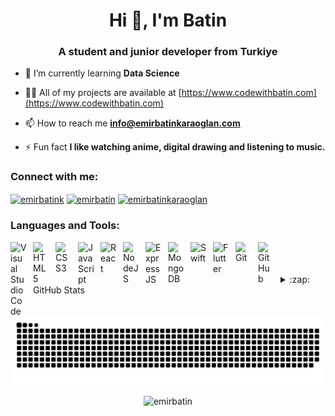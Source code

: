 
<h1 align="center">Hi 👋, I'm Batin</h1>
<h3 align="center">A student and junior developer from Turkiye</h3>



- 🌱 I’m currently learning **Data Science**

- 👨‍💻 All of my projects are available at [https://www.codewithbatin.com](https://www.codewithbatin.com)

- 📫 How to reach me **info@emirbatinkaraoglan.com**

- ⚡ Fun fact **I like watching anime, digital drawing and listening to music.**

<h3 align="left">Connect with me:</h3>
<p align="left">
<a href="https://twitter.com/emirbatink" target="blank"><img align="center" src="https://raw.githubusercontent.com/rahuldkjain/github-profile-readme-generator/master/src/images/icons/Social/twitter.svg" alt="emirbatink" height="30" width="40" /></a>
<a href="https://linkedin.com/in/emirbatin" target="blank"><img align="center" src="https://raw.githubusercontent.com/rahuldkjain/github-profile-readme-generator/master/src/images/icons/Social/linked-in-alt.svg" alt="emirbatin" height="30" width="40" /></a>
<a href="https://instagram.com/emirbatinkaraoglan" target="blank"><img align="center" src="https://raw.githubusercontent.com/rahuldkjain/github-profile-readme-generator/master/src/images/icons/Social/instagram.svg" alt="emirbatinkaraoglan" height="30" width="40" /></a>
</p>

<h3 align="left">Languages and Tools:</h3>

<img align="left" alt="Visual Studio Code" width="26px" src="https://cdn.jsdelivr.net/gh/devicons/devicon/icons/vscode/vscode-original.svg" style="padding-right:10px;" />
<img align="left" alt="HTML5" width="26px" src="https://res.cloudinary.com/dcy6ogtc1/image/upload/v1718639275/HTML_hekcfa.png" style="padding-right:10px;" />
<img align="left" alt="CSS3" width="26px" src="https://res.cloudinary.com/dcy6ogtc1/image/upload/v1718639270/CSS_zordrv.png" style="padding-right:10px;" />
<img align="left" alt="JavaScript" width="26px" src="https://res.cloudinary.com/dcy6ogtc1/image/upload/v1718639295/js_o7fqje.png" style="padding-right:10px;" />
<img align="left" alt="React" width="26px" src="https://res.cloudinary.com/dcy6ogtc1/image/upload/v1718639276/Icons_tt297f.png" style="padding-right:10px;" />
<img align="left" alt="NodeJS" width="26px" src="https://res.cloudinary.com/dcy6ogtc1/image/upload/v1718639299/node_z1lzev.png" style="padding-right:10px;" />
<img align="left" alt="ExpressJS" width="26px" src="https://res.cloudinary.com/dcy6ogtc1/image/upload/v1718639684/icons8-express-js-500_azef08.png" style="padding-right:10px;" />
<img align="left" alt="MongoDB" width="26px" src="https://res.cloudinary.com/dcy6ogtc1/image/upload/v1718639296/mongo_uoyqxq.png" style="padding-right:10px;" />
<img align="left" alt="Swift" width="26px" src="https://res.cloudinary.com/dcy6ogtc1/image/upload/v1718639302/swift_xrfqii.png" style="padding-right:10px;" />
<img align="left" alt="Flutter" width="26px" src="https://res.cloudinary.com/dcy6ogtc1/image/upload/v1718639273/flutter_rikt8f.png" style="padding-right:10px;" />

<img align="left" alt="Git" width="26px" src="https://cdn.jsdelivr.net/gh/devicons/devicon/icons/git/git-original.svg" style="padding-right:10px;" />
<img align="left" alt="GitHub" width="26px" src="https://user-images.githubusercontent.com/3369400/139447912-e0f43f33-6d9f-45f8-be46-2df5bbc91289.png" style="padding-right:10px;" />

<br />
<br />
<br />

<details>
  <summary>:zap: GitHub Stats</summary>
  <div style="display: flex; flex-direction: row;">
    <br>
    <img src="https://github-readme-stats.vercel.app/api?username=emirbatin&show_icons=true&theme=dark&title_color=cce8b5&text_color=ffffff&bg_color=444444&hide_border=true&locale=en" alt="emirbatin" />
  </div>
</details>

<picture>
  <source
    media="(prefers-color-scheme: dark)"
    srcset="https://raw.githubusercontent.com/platane/snk/output/github-contribution-grid-snake-dark.svg"
  />
  <source
    media="(prefers-color-scheme: light)"
    srcset="https://raw.githubusercontent.com/platane/snk/output/github-contribution-grid-snake.svg"
  />
  <img
    alt="github contribution grid snake animation"
    src="https://raw.githubusercontent.com/platane/snk/output/github-contribution-grid-snake.svg"
  />
</picture>
<p align="center"> <img src="https://komarev.com/ghpvc/?username=emirbatin&label=Profile%20views&color=0e75b6&style=flat" alt="emirbatin" /> </p>

